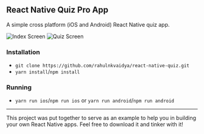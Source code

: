 ## React Native Quiz Pro App

A simple cross platform (iOS and Android) React Native quiz app.

![Index Screen](./assets/index.png)
![Quiz Screen](./assets/quiz.png)

### Installation

- `git clone https://github.com/rahulnkvaidya/react-native-quiz.git`
- `yarn install`/`npm install`

### Running

- `yarn run ios`/`npm run ios` or `yarn run android`/`npm run android`

---

This project was put together to serve as an example to help you in building your own React Native apps. Feel free to download it and tinker with it!
